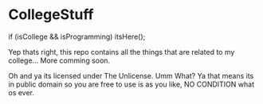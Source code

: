 # CollegeStuff
if (isCollege &amp;&amp; isProgramming) itsHere();

Yep thats right, this repo contains all the things that are related to my college... More comming soon.

Oh and ya its licensed under The Unlicense. Umm What? Ya that means its in public domain so you are free to use is as you like, NO CONDITION what os ever.
